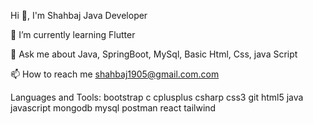 Hi 👋, I'm Shahbaj
Java Developer


🌱 I’m currently learning Flutter

💬 Ask me about Java, SpringBoot, MySql, Basic Html, Css, java Script

📫 How to reach me shahbaj1905@gmail.com.com





Languages and Tools:
 bootstrap c cplusplus csharp css3  git html5 java javascript mongodb mysql  postman  react tailwind 
